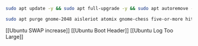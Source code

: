 ``` bash
sudo apt update -y && sudo apt full-upgrade -y && sudo apt autoremove -y && sudo apt clean -y && sudo apt autoclean -y
```

```bash
sudo apt purge gnome-2048 aisleriot atomix gnome-chess five-or-more hitori iagno gnome-klotski lightsoff gnome-mahjongg gnome-mines gnome-nibbles quadrapassel four-in-a-row gnome-robots gnome-sudoku swell-foop tali gnome-taquin gnome-tetravex -y & sudo apt autoremove -y
```
[[Ubuntu SWAP increase]]
[[Ubuntu Boot Header]]
[[Ubuntu Log Too Large]]

